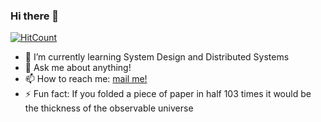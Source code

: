 ### Hi there 👋

[![HitCount](http://hits.dwyl.com/amarlearning/amarlearning.svg)](http://hits.dwyl.com/amarlearning/amarlearning)


<!--
**amarlearning/amarlearning** is a ✨ _special_ ✨ repository because its `README.md` (this file) appears on your GitHub profile.

Here are some ideas to get you started:-->

- 🌱 I’m currently learning System Design and Distributed Systems
- 💬 Ask me about anything!
- 📫 How to reach me: [mail me!](mailto:amar.om1994@gmail.com)
- ⚡ Fun fact: If you folded a piece of paper in half 103 times it would be the thickness of the observable universe

